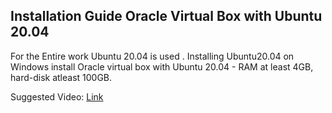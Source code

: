 ## Installation Guide Oracle Virtual Box with Ubuntu 20.04
For the Entire work Ubuntu 20.04 is used . Installing Ubuntu20.04 on Windows install Oracle virtual box with Ubuntu 20.04 - RAM at least 4GB, hard-disk atleast 100GB. 

Suggested Video: [Link](https://youtu.be/x5MhydijWmc)
